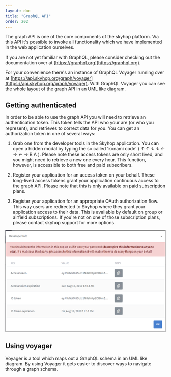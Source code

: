 ```yaml
---
layout: doc
title: "GraphQL API"
order: 202
---
```


<p class="font-thin text-lg">The graph API is one of the core components of the skyhop platform. Via this API it's possible to invoke all functionality which we have implemented in the web application ourselves.</p>

If you are not yet familiar with GraphQL, please consider checking out the documentation over at [https://graphql.org](https://graphql.org).

For your convenience there's an instance of GraphQL Voyager running over at [https://api.skyhop.org/graph/voyager](https://api.skyhop.org/graph/voyager). With GraphQL Voyager you can see the whole layout of the graph API in an UML like diagram.

## Getting authenticated
In order to be able to use the graph API you will need to retrieve an authentication token. This token tells the API who your are (or who you represent), and retrieves to correct data for you. You can get an authorization token in one of several ways:

1. Grab one from the developer tools in the Skyhop application. You can open a hidden modal by typing the so called 'konami code' ( ↑ ↑ ↓ ↓ ← → ← → B A ). Please note these access tokens are only short lived, and you might need to retrieve a new one every hour. This function, however, is accessible to both free and paid subscribers.

2. Register your application for an access token on your behalf. These long-lived access tokens grant your application continuous access to the graph API. Please note that this is only available on paid subscription plans.

3. Register your application for an appropriate OAuth authorization flow. This way users are redirected to Skyhop where they grant your application access to their data. This is available by default on group or airfield subscriptions. If you're not on one of those subscription plans, please contact skyhop support for more options.

<img alt="The debug screen for developers with the ability to copy access tokens." src="/assets/images/developer-debug-screen.png" class="border-8 rounded-lg bg-gray-200"/>

## Using voyager
Voyager is a tool which maps out a GraphQL schema in an UML like diagram. By using Voyager it gets easier to discover ways to navigate through a graph schema.
